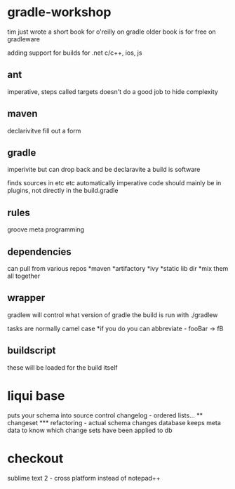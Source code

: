 gradle-workshop
===============
tim just wrote a short book for o'reilly on gradle
older book is for free on gradleware

adding support for builds for .net c/c++, ios, js

ant
---
imperative, steps called targets
doesn't do a good job to hide complexity

maven
-----
declarivitve
fill out a form

gradle
------
imperivite but can drop back and be declaravite
a build is software


finds sources in etc etc automatically
imperative code should mainly be in plugins, not directly in the build.gradle

rules
-----
groove meta programming

dependencies
------------
can pull from various repos 
*maven
*artifactory
*ivy
*static lib dir
*mix them all together

wrapper
-------
gradlew
	will control what version of gradle the build is run with
	./gradlew <name>
	
tasks are normally camel case
*if you do you can abbreviate - fooBar -> fB

buildscript
-----------
these will be loaded for the build itself

liqui base
==========
puts your schema into source control
changelog - ordered lists...
**	changeset
***	refactoring - actual schema changes
database keeps meta data to know which change sets have been applied to db

checkout
========
sublime text 2 - cross platform instead of notepad++
